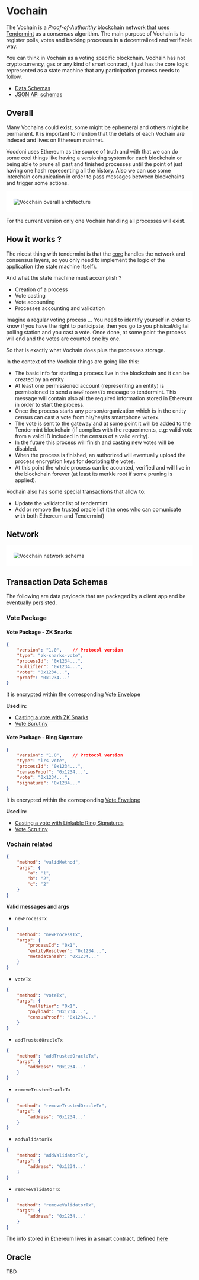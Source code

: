 # Vochain

The Vochain is a *Proof-of-Authorithy* blockchain network that uses [Tendermint](https://tendermint.com/) as a consensus algorithm. The main purpose of Vochain is to register polls, votes and backing processes in a decentralized and verifiable way.

You can think in Vochain as a voting specific blockchain. Vochain has not cryptocurrency, gas or any kind of smart contract, it just has the core logic represented as a state machine that any participation process needs to follow.

- [Data Schemas](#data-schemas)
- [JSON API schemas](#json-api-schemas)

## Overall

Many Vochains could exist, some might be ephemeral and others might be permanent.
It is important to mention that the details of each Vochain are indexed and lives on Ethereum mainnet.

Vocdoni uses Ethereum as the source of truth and with that we can do some cool things like having a versioning system for each blockchain or being able to prune all past and finished processes until the point of just having one hash representing all the history. Also we can use some interchain comunication in order to pass messages between blockchains and trigger some actions.

<div style="padding: 20px; background-color: white;">
	<img src="architecture/components/vocchain-overall.png" alt="Vocchain overall architecture"/>
</div>

For the current version only one Vochain handling all processes will exist.

## How it works ?

The nicest thing with tendermint is that the [core](https://tendermint.com/docs/tendermint-core/) handles the network and consensus layers, so you only need to implement the logic of the application (the state machine itself).

And what the state machine must accomplish ?
- Creation of a process
- Vote casting
- Vote accounting
- Processes accounting and validation

Imagine a regular voting process ... You need to identify yourself in order to know if you have the right to participate, then you go to you phisical/digital polling station and you cast a vote. Once done, at some point the process will end and the votes are counted one by one.

So that is exactly what Vochain does plus the processes storage.

In the context of the Vochain things are going like this:
- The basic info for starting a process live in the blockchain and it can be created by an entity
- At least one permissioned account (representing an entity) is permissioned to send a `newProcessTx` message to tendermint. This message will contain also all the required information stored in Ethereum in order to start the process.
- Once the process starts any person/organization which is in the entity census can cast a vote from his/her/its smartphone `voteTx`.
- The vote is sent to the gateway and at some point it will be added to the Tendermint blockchain (if complies with the requeriments, e.g: valid vote from a valid ID included in the census of a valid entity).
- In the future this process will finish and casting new votes will be disabled.
- When the process is finished, an authorized will eventually upload the process encryption keys for decripting the votes.
- At this point the whole process can be acounted, verified and will live in the blockchain forever (at least its merkle root if some pruning is applied).

Vochain also has some special transactions that allow to:
- Update the validator list of tendermint
- Add or remove the trusted oracle list (the ones who can comunicate with both Ethereum and Tendermint)

## Network

<div style="padding: 20px; background-color: white;">
	<img src="architecture/components/vocchain-network.png" alt="Vocchain network schema"/>
</div>

## Transaction Data Schemas

The following are data payloads that are packaged by a client app and be eventually persisted.

### Vote Package

#### Vote Package - ZK Snarks

```json
{
    "version": "1.0",    // Protocol version
    "type": "zk-snarks-vote",
    "processId": "0x1234...",
    "nullifier": "0x1234...",
    "vote": "0x1234...",
    "proof": "0x1234..."
}
```

It is encrypted within the corresponding [Vote Envelope](#vote-envelope-zk-snarks)

**Used in:**

- [Casting a vote with ZK Snarks](/architecture/sequence-diagrams?id=casting-a-vote-with-zk-snarks)
- [Vote Scrutiny](/architecture/sequence-diagrams?id=vote-scrutiny)

#### Vote Package - Ring Signature

```json
{
    "version": "1.0",    // Protocol version
    "type": "lrs-vote",
    "processId": "0x1234...",
    "censusProof": "0x1234...",
    "vote": "0x1234...",
    "signature": "0x1234..."
}
```

It is encrypted within the corresponding [Vote Envelope](#vote-envelope-ring-signature)

**Used in:**

- [Casting a vote with Linkable Ring Signatures](/architecture/sequence-diagrams?id=casting-a-vote-with-linkable-ring-signatures)
- [Vote Scrutiny](/architecture/sequence-diagrams?id=vote-scrutiny)

### Vochain related

```json
{
    "method": "validMethod",
    "args": {
        "a": "1", 
        "b": "2", 
        "c": "2"
    }
}
```
**Valid messages and args**
- `newProcessTx`
```json
{
    "method": "newProcessTx",
    "args": {
        "processId": "0x1",
        "entityResolver": "0x1234...",
        "metadatahash": "0x1234..."
    }
}
```
- `voteTx`
```json
{
    "method": "voteTx",
    "args": {
        "nullifier": "0x1",
        "payload": "0x1234...",
        "censusProof": "0x1234..."
    }
}
```
- `addTrustedOracleTx`
```json
{
    "method": "addTrustedOracleTx",
    "args": {
        "address": "0x1234..."
    }
}
```
- `removeTrustedOracleTx`
```json
{
    "method": "removeTrustedOracleTx",
    "args": {
        "address": "0x1234..."
    }
}
```
- `addValidatorTx`
```json
{
    "method": "addValidatorTx",
    "args": {
        "address": "0x1234..."
    }
}
```
- `removeValidatorTx`
```json
{
    "method": "removeValidatorTx",
    "args": {
        "address": "0x1234..."
    }
}
```

The info stored in Ethereum lives in a smart contract, defined [here](architecture/components/process?id=smart-contract) 


## Oracle

TBD